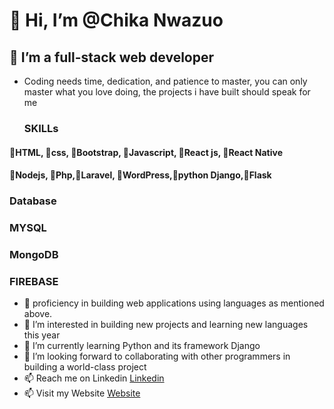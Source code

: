 # 👋 Hi, I’m @Chika Nwazuo
## 🌱 I’m a full-stack web developer
- Coding needs time, dedication, and patience to master, you can only master what you love doing, the projects i have built should speak for me
  ### SKILLs 
#### 🌱HTML, 🌱css, 🌱Bootstrap, 🌱Javascript, 🌱React js, 🌱React Native
#### 🌱Nodejs, 🌱Php,🌱Laravel, 🌱WordPress,🌱python Django,🌱Flask
### Database
### MYSQL
### MongoDB
### FIREBASE
- 🌱 proficiency in building web applications using languages as mentioned above. 
- 👀 I’m interested in building new projects  and learning new languages this year
- 🌱 I’m currently learning Python and its framework Django
- 💞️ I’m looking forward to collaborating with other programmers in building a world-class project
- 📫 Reach me on Linkedin <a href="https://www.linkedin.com/in/chikanwazuo">Linkedin</a>
- 📫 Visit my Website <a href="https://chikanwazuo.com/">Website</a>
<!---
Bright11/Bright11 is a ✨ special ✨ repository because its `README.md` (this file) appears on your GitHub profile.
You can click the Preview link to take a look at your changes.
--->
